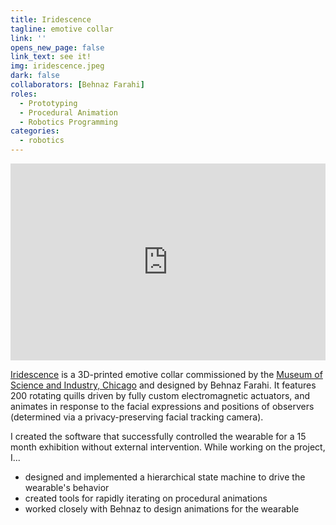 ```yaml
---
title: Iridescence
tagline: emotive collar
link: ''
opens_new_page: false
link_text: see it!
img: iridescence.jpeg
dark: false
collaborators: [Behnaz Farahi]
roles:
  - Prototyping
  - Procedural Animation
  - Robotics Programming
categories:
  - robotics
---
```


<div style="padding:62.5% 0 0 0;position:relative;">
<iframe src="https://player.vimeo.com/video/325446043?badge=0&title=0&portrait=0&dnt=1&byline=0&autopause=0&player_id=0&app_id=58479" frameborder="0" allow="autoplay; fullscreen; picture-in-picture" style="position:absolute;top:0;left:0;width:100%;height:100%;" title="Iridescence"></iframe></div>

[Iridescence](https://behnazfarahi.com/Iridescence/) is a 3D-printed emotive collar commissioned by the [Museum of Science and Industry, Chicago](https://www.msichicago.org/explore/whats-here/exhibits/wired-to-wear/the-exhibit/partners/garments/) and designed by Behnaz Farahi. It features 200 rotating quills driven by fully custom electromagnetic actuators, and animates in response to the facial expressions and positions of observers (determined via a privacy-preserving facial tracking camera).

I created the software that successfully controlled the wearable for a 15 month exhibition without external intervention. While working on the project, I...

- designed and implemented a hierarchical state machine to drive the wearable's behavior
- created tools for rapidly iterating on procedural animations
- worked closely with Behnaz to design animations for the wearable

